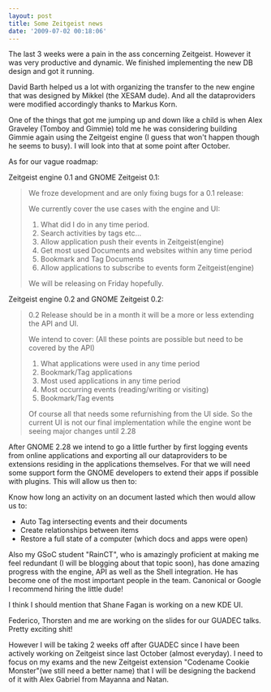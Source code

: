 ```yaml
---
layout: post
title: Some Zeitgeist news
date: '2009-07-02 00:18:06'
---
```


The last 3 weeks were a pain in the ass concerning Zeitgeist. However it was very productive and dynamic. We finished implementing the new DB design and got it running.

David Barth helped us a lot with organizing the transfer to the new engine that was designed by Mikkel (the XESAM dude). And all the dataproviders were modified accordingly thanks to Markus Korn.

One of the things that got me jumping up and down like a child is when Alex Graveley (Tomboy and Gimmie) told me he was considering building Gimmie again using the Zeitgeist engine (I guess that won't happen though he seems to busy). I will look into that at some point after October.

As for our vague roadmap:

Zeitgeist engine 0.1 and GNOME Zeitgeist 0.1:
<blockquote>We froze development and are only fixing bugs for a 0.1 release:

We currently cover the use cases with the engine and UI:
<ol>
	<li> What did I do in any time period.</li>
	<li> Search activities by tags etc...</li>
	<li> Allow application push their events in Zeitgeist(engine)</li>
	<li> Get most used Documents and websites within any time period</li>
	<li> Bookmark and Tag Documents</li>
	<li> Allow applications to subscribe to events form Zeitgeist(engine)</li>
</ol>
We will be releasing on Friday hopefully.</blockquote>
Zeitgeist engine 0.2 and GNOME Zeitgeist 0.2:
<blockquote>0.2 Release should be in a month it will be a more or less extending the API and UI.

We intend to cover: (All these points are possible but need to be covered by the API)
<ol>
	<li> What applications were used in any time period</li>
	<li>Bookmark/Tag applications</li>
	<li>Most used applications in any time period</li>
	<li>Most occurring events (reading/writing or visiting)</li>
	<li>Bookmark/Tag events</li>
</ol>
Of course all that needs some refurnishing from the UI side. So the current UI is not our final implementation while the engine wont be seeing major changes until 2.28</blockquote>
After GNOME 2.28 we intend to go a little further by first logging events from online applications and exporting all our dataproviders to be extensions residing in the applications themselves. For that we will need some support form the GNOME developers to extend their apps if possible with plugins. This will allow us then to:

Know how long an activity on an document lasted which then would allow us to:
<ul>
	<li>Auto Tag intersecting events and their documents</li>
	<li>Create relationships between items</li>
	<li>Restore a full state of a computer (which docs and apps were open)</li>
</ul>
Also my GSoC student "RainCT", who is amazingly proficient at making me feel redundant (I will be blogging about that topic soon), has done amazing progress with the engine, API as well as the Shell integration. He has become one of the most important people in the team. Canonical or Google I recommend hiring the little dude!

I think I should mention that Shane Fagan is working on a new KDE UI.

Federico, Thorsten and me are working on the slides for our GUADEC talks. Pretty exciting shit!

However I will be taking 2 weeks off after GUADEC since I have been actively working on Zeitgeist since last October (almost everyday). I need to focus on my exams and the new Zeitgeist extension "Codename Cookie Monster"(we still need a better name) that I will be designing the backend of it with Alex Gabriel from Mayanna and Natan.